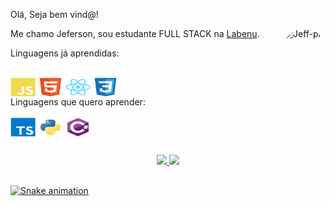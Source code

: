 Olá, Seja bem vind@!

Me chamo Jeferson, sou estudante FULL STACK na <a href="https://github.com/future4code">Labenu</a>.
  <img align="right" alt="Jeff-pic" height="150"  style="border-radius:60px;" src="https://cdn.discordapp.com/attachments/850088625033969694/1022301297090777098/download20220903211820.png">

Linguagens já aprendidas:
<div style="display: inline_block"><br>
  <img align="center" alt="Jeff-Js" height="30" width="40" src="https://raw.githubusercontent.com/devicons/devicon/master/icons/javascript/javascript-plain.svg">
  <img align="center" alt="Jeff-HTML" height="30" width="40" src="https://raw.githubusercontent.com/devicons/devicon/master/icons/html5/html5-original.svg">
  <img align="center" alt="Jeff-React" height="30" width="40" src="https://raw.githubusercontent.com/devicons/devicon/master/icons/react/react-original.svg">
  <img align="center" alt="Jeff-CSS" height="30" width="40" src="https://raw.githubusercontent.com/devicons/devicon/master/icons/css3/css3-original.svg">
</div>
Linguagens que quero aprender:
<div style="display: inline_block"><br>
<img align="center" alt="Jeff-Ts" height="30" width="40" src="https://raw.githubusercontent.com/devicons/devicon/master/icons/typescript/typescript-plain.svg">
<img align="center" alt="Jeff-Python" height="30" width="40" src="https://raw.githubusercontent.com/devicons/devicon/master/icons/python/python-original.svg">
 <img align="center" alt="Jeff-Csharp" height="30" width="40" src="https://raw.githubusercontent.com/devicons/devicon/master/icons/csharp/csharp-original.svg">
 
</div>

##

<div align="center">
  <a href="https://github.com/Jeferson-Beiertorf">
  <img height="160em" src="https://github-readme-stats.vercel.app/api?username=Jeferson-Beiertorf&show_icons=true&theme=dark&include_all_commits=true&count_private=true"/>
  <img height="160em" src="https://github-readme-stats.vercel.app/api/top-langs/?username=Jeferson-Beiertorf&layout=compact&langs_count=7&theme=dark"/>
</div>



  
  ##
 
<div> 
 
 
  ![Snake animation](https://github.com/Jeferson-Beiertorf/Jeferson-Beiertorf/blob/output/github-contribution-grid-snake.svg)
 
</div>
